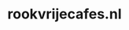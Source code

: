 ---
layout: post
title:  "rookvrijecafes.nl"
internal_url:  "/dutchgov/rookvrijecafes.nl.html"
categories: dutchgov
---